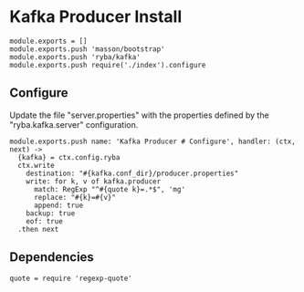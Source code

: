 
# Kafka Producer Install

    module.exports = []
    module.exports.push 'masson/bootstrap'
    module.exports.push 'ryba/kafka'
    module.exports.push require('./index').configure

## Configure

Update the file "server.properties" with the properties defined by the
"ryba.kafka.server" configuration.

    module.exports.push name: 'Kafka Producer # Configure', handler: (ctx, next) ->
      {kafka} = ctx.config.ryba
      ctx.write
        destination: "#{kafka.conf_dir}/producer.properties"
        write: for k, v of kafka.producer
          match: RegExp "^#{quote k}=.*$", 'mg'
          replace: "#{k}=#{v}"
          append: true
        backup: true
        eof: true
      .then next

## Dependencies

    quote = require 'regexp-quote'
